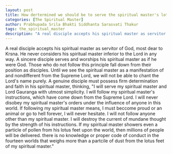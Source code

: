 ```yaml
---
layout: post
title: How dertermined we should be to serve the spiritual master's lotus feet?
categories: [The Spiritual Master]
author: Prabhupada Srila Bhakti Siddhanta Sarasvati Thakur
tags: the_spiritual_master
description: "A real disciple accepts his spiritual master as servitor of God, most dear to Krsna. He never considers his spiritual master inferior to the Lord in any way. A sincere disciple serves and worships his spiritual master as if he were God. Those who do not follow this principle fall down from their position as disciples."
---
```


A real disciple accepts his spiritual master as servitor of God, most dear to Krsna. He never considers his spiritual master inferior to the Lord in any way. A sincere disciple serves and worships his spiritual master as if he were God. Those who do not follow this principle fall down from their position as disciples. Until we see the spiritual master as a manifestation of and nondifferent from the Supreme Lord, we will not be able to chant the Lord's name purely. A genuine disciple must possess firm determination and faith in his spiritual master, thinking, "I will serve my spiritual master and Lord Gauranga with utmost simplicity. I will follow my spiritual master's instructions, which have come down from the Supreme Lord. I will never disobey my spiritual master's orders under the influence of anyone in this world. If following my spiritual master means, I must beccome proud or an animal or go to hell forever, I will never hesitate. I will not follow anyone other than my spiritual master. I will destroy the current of mundane thought by the strength of his instructions. If my spiritual master showers even a particle of pollen from his lotus feet upon the world, then millions of people will be delivered. there is no knowledge or proper code of conduct in the fourteen worlds that weighs more than a partcile of dust from the lotus feet of my spiritual master."

















